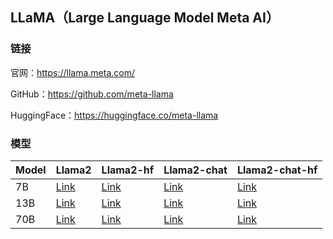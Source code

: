 ## LLaMA（Large Language Model Meta AI）

### 链接

官网：https://llama.meta.com/

GitHub：https://github.com/meta-llama

HuggingFace：https://huggingface.co/meta-llama

### 模型

| Model | Llama2                                                | Llama2-hf                                                | Llama2-chat                                                | Llama2-chat-hf                                               |
| ----- | ----------------------------------------------------- | -------------------------------------------------------- | ---------------------------------------------------------- | ------------------------------------------------------------ |
| 7B    | [Link](https://huggingface.co/meta-llama/Llama-2-7b)  | [Link](https://huggingface.co/meta-llama/Llama-2-7b-hf)  | [Link](https://huggingface.co/meta-llama/Llama-2-7b-chat)  | [Link](https://huggingface.co/meta-llama/Llama-2-7b-chat-hf) |
| 13B   | [Link](https://huggingface.co/meta-llama/Llama-2-13b) | [Link](https://huggingface.co/meta-llama/Llama-2-13b-hf) | [Link](https://huggingface.co/meta-llama/Llama-2-13b-chat) | [Link](https://huggingface.co/meta-llama/Llama-2-13b-chat-hf) |
| 70B   | [Link](https://huggingface.co/meta-llama/Llama-2-70b) | [Link](https://huggingface.co/meta-llama/Llama-2-70b-hf) | [Link](https://huggingface.co/meta-llama/Llama-2-70b-chat) | [Link](https://huggingface.co/meta-llama/Llama-2-70b-chat-hf) |


